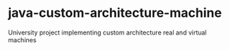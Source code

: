 # java-custom-architecture-machine
University project implementing custom architecture real and virtual machines
